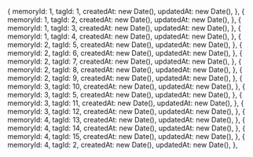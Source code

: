 {
    memoryId: 1,
    tagId: 1,
    createdAt: new Date(),
    updatedAt: new Date(),
},
{
    memoryId: 1,
    tagId: 2,
    createdAt: new Date(),
    updatedAt: new Date(),
},
{
    memoryId: 1,
    tagId: 3,
    createdAt: new Date(),
    updatedAt: new Date(),
},
{
    memoryId: 1,
    tagId: 4,
    createdAt: new Date(),
    updatedAt: new Date(),
},
{
    memoryId: 2,
    tagId: 5,
    createdAt: new Date(),
    updatedAt: new Date(),
},
{
    memoryId: 2,
    tagId: 6,
    createdAt: new Date(),
    updatedAt: new Date(),
},
{
    memoryId: 2,
    tagId: 7,
    createdAt: new Date(),
    updatedAt: new Date(),
},
{
    memoryId: 2,
    tagId: 8,
    createdAt: new Date(),
    updatedAt: new Date(),
},
{
    memoryId: 2,
    tagId: 9,
    createdAt: new Date(),
    updatedAt: new Date(),
},
{
    memoryId: 3,
    tagId: 10,
    createdAt: new Date(),
    updatedAt: new Date(),
},
{
    memoryId: 3,
    tagId: 5,
    createdAt: new Date(),
    updatedAt: new Date(),
},
{
    memoryId: 3,
    tagId: 11,
    createdAt: new Date(),
    updatedAt: new Date(),
},
{
    memoryId: 3,
    tagId: 12,
    createdAt: new Date(),
    updatedAt: new Date(),
},
{
    memoryId: 4,
    tagId: 13,
    createdAt: new Date(),
    updatedAt: new Date(),
},
{
    memoryId: 4,
    tagId: 14,
    createdAt: new Date(),
    updatedAt: new Date(),
},
{
    memoryId: 4,
    tagId: 15,
    createdAt: new Date(),
    updatedAt: new Date(),
},
{
    memoryId: 4,
    tagId: 2,
    createdAt: new Date(),
    updatedAt: new Date(),
},